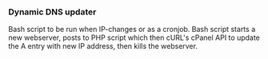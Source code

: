 ### Dynamic DNS updater ###

Bash script to be run when IP-changes or as a cronjob. Bash script starts a new webserver, posts to PHP script which then cURL's cPanel API to update the A entry with new IP address, then kills the webserver.

